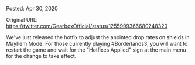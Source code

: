 Posted: Apr 30, 2020

Original URL: https://twitter.com/GearboxOfficial/status/1255999366680248320

We've just released the hotfix to adjust the anointed drop rates on shields in Mayhem Mode. For those currently playing #Borderlands3, you will want to restart the game and wait for the "Hotfixes Applied" sign at the main menu for the change to take effect.


